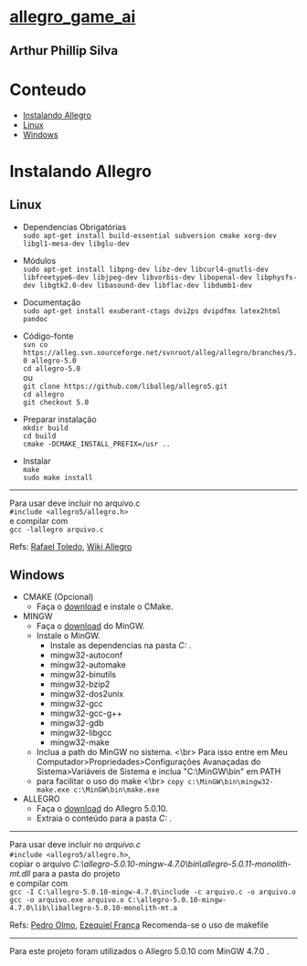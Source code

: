 # [allegro_game_ai](readme.md)
## Arthur Phillip Silva

# Conteudo
* [Instalando Allegro](#instalando-allegro)
 * [Linux](#linux)
 * [Windows](#windows)

# Instalando Allegro
## Linux

* Dependencias Obrigatórias </br>
`sudo apt-get install build-essential subversion cmake xorg-dev libgl1-mesa-dev libglu-dev`

* Módulos </br>
`sudo apt-get install libpng-dev libz-dev libcurl4-gnutls-dev libfreetype6-dev libjpeg-dev libvorbis-dev libopenal-dev libphysfs-dev libgtk2.0-dev libasound-dev libflac-dev libdumb1-dev`

* Documentação </br>
`sudo apt-get install exuberant-ctags dvi2ps dvipdfmx latex2html pandoc`

* Código-fonte </br>
`svn co https://alleg.svn.sourceforge.net/svnroot/alleg/allegro/branches/5.0 allegro-5.0` </br>
`cd allegro-5.0` </br>
ou </br>
`git clone https://github.com/liballeg/allegro5.git` </br>
`cd allegro` </br>
`git checkout 5.0` </br>
* Preparar instalação </br>
`mkdir build` </br>
`cd build` </br>
`cmake -DCMAKE_INSTALL_PREFIX=/usr ..` </br>
* Instalar </br>
`make` </br>
`sudo make install`
---
Para usar deve incluir no arquivo.c </br>
`#include <allegro5/allegro.h>` </br>
e compilar com </br>
`gcc -lallegro arquivo.c`

Refs:
[Rafael Toledo](http://www.rafaeltoledo.net/compilando-e-instalando-a-biblioteca-allegro-5-no-ubuntu/),
[Wiki Allegro](https://wiki.allegro.cc/index.php?title=Install_Allegro5_From_Git/Linux/Debian)

## Windows
* CMAKE (Opcional)
  * Faça o [download](https://cmake.org/download/) e instale o CMake.
* MINGW
  * Faça o [download](https://sourceforge.net/projects/mingw/files/latest/download?source=files) do MinGW.
  * Instale o MinGW.
    * Instale as dependencias na pasta _C:_ .
    * mingw32-autoconf
    * mingw32-automake
    * mingw32-binutils
    * mingw32-bzip2
    * mingw32-dos2unix
    * mingw32-gcc
    * mingw32-gcc-g++
    * mingw32-gdb
    * mingw32-libgcc
    * mingw32-make
  * Inclua a path do MinGW no sistema. <\br>
   Para isso entre em Meu Computador>Propriedades>Configurações Avanaçadas do Sistema>Variáveis de Sistema e inclua "C:\MinGW\bin" em PATH 
  * para facilitar o uso do make <\br> 
  `copy c:\MinGW\bin\mingw32-make.exe c:\MinGW\bin\make.exe`
* ALLEGRO
  * Faça o [download](http://cdn.allegro.cc/file/library/allegro/5.0.10/allegro-5.0.10-mingw-4.7.0.zip) do Allegro 5.0.10.
  * Extraia o conteúdo para a pasta _C:_ .

 ---
Para usar deve incluir no _arquivo.c_ </br>
`#include <allegro5/allegro.h>`, </br>
copiar o arquivo _C:\allegro-5.0.10-mingw-4.7.0\bin\allegro-5.0.11-monolith-mt.dll_ para a pasta do projeto </br>
e compilar com </br>
`gcc -I C:\allegro-5.0.10-mingw-4.7.0\include -c arquivo.c -o arquivo.o` </br>
`gcc -o arquivo.exe arquivo.o C:\allegro-5.0.10-mingw-4.7.0\lib\liballegro-5.0.10-monolith-mt.a` </br>

Refs:
[Pedro Olmo](https://www.youtube.com/watch?v=AezxBP687n8&t=9s), 
[Ezequiel França](https://github.com/ezefranca/Master-Exploder/wiki/Compila%C3%A7%C3%A3o-e-Instala%C3%A7%C3%A3o-Allegro-5-e-OpenCV-no-Windows)
Recomenda-se o uso de makefile

---
Para este projeto foram utilizados o Allegro 5.0.10 com MinGW 4.7.0 .
